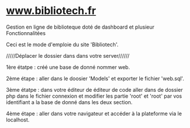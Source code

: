 # www.bibliotech.fr
Gestion en ligne de biblioteque doté de dashboard et plusieur Fonctionnalitées

Ceci est le mode d'emploie du site 'Bibliotech'.

/////Déplacer le dossier dans dans votre server//////

1ère étatpe : créé une base de donné nommer web.

2ème étape : aller dans le doosier 'Models' et exporter le fichier 'web.sql'.

3ème étatpe : dans votre éditeur de éditeur de code aller dans de dossier php dans le fichier connexion et modifier les partie 'root' et 'root' par vos identifiant a la base de donné dans les deux section.

4ème étape : aller dans votre navigateur et accéder à la plateforme via le localhost.